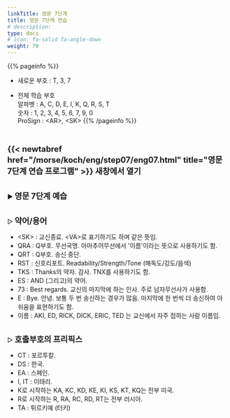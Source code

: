 ```yaml
---
linkTitle: 영문 7단계
title: 영문 7단계 연습
# description: 
type: docs
# icon: fa-solid fa-angle-down
weight: 70
---
```


{{% pageinfo %}}

* 새로운 부호 : T, 3, 7

* 전체 학습 부호<br>
알파벳 : A, C, D, E, I, K, Q, R, S, T<br>
숫자 : 1, 2, 3, 4, 5, 6, 7, 9, 0<br>
ProSign : &lt;AR&gt;, &lt;SK&gt;
{{% /pageinfo %}}

<br>

<b><span style="font-size:130%">{{< newtabref href="/morse/koch/eng/step07/eng07.html" title="영문 7단계 연습 프로그램" >}} 새창에서 열기</span></b>

<br>
▶ <b><span style="font-size:130%">영문 7단계 예습</span></b>
<br><br>

▷ <b><span style="font-size:130%">약어/용어</span></b>
- &lt;SK&gt; : 교신종료. &lt;VA&gt;로 표기하기도 하며 같은 뜻임.
- QRA : Q부호. 무선국명. 아마추어무선에서 '이름'이라는 뜻으로 사용하기도 함.
- QRT : Q부호. 송신 중단.
- RST : 신호리포트. Readability/Strength/Tone (해독도/강도/음색)
- TKS : Thanks의 약자. 감사. TNX를 사용하기도 함.
- ES : AND (그리고)의 약어.
- 73 : Best regards. 교신의 마지막에 하는 인사. 주로 남자무선사가 사용함.
- E : Bye. 안녕. 보통 두 번 송신하는 경우가 많음. 마지막에 한 번씩 더 송신하여 아쉬움을 표현하기도 함.
- 이름 : AKI, ED, RICK, DICK, ERIC, TED 는 교신에서 자주 접하는 사람 이름임.
<br><br>

▷ <b><span style="font-size:130%">호출부호의 프리픽스</span></b>
- CT : 포르투칼.
- DS : 한국.
- EA : 스페인.
- I, IT : 이태리.
- K로 시작하는 KA, KC, KD, KE, KI, KS, KT, KQ는 전부 미국.
- R로 시작하는 R, RA, RC, RD, RT는 전부 러시아.
- TA : 튀르키예 (터키)

